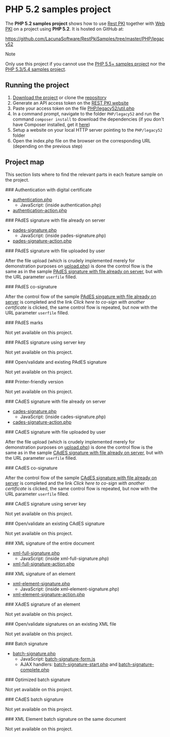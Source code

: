 ﻿# PHP 5.2 samples project

The **PHP 5.2 samples project** shows how to use [Rest PKI](../index.md) together with [Web PKI](../../web-pki/index.md)
on a project using **PHP 5.2**. It is hosted on GitHub at:

https://github.com/LacunaSoftware/RestPkiSamples/tree/master/PHP/legacy52

> [!NOTE]
> Only use this project if you cannot use the [PHP 5.5+ samples project](current.md) nor the [PHP 5.3/5.4 samples project](legacy.md).

## Running the project

1. [Download the project](https://github.com/LacunaSoftware/RestPkiSamples/archive/master.zip) or clone the [repository](https://github.com/LacunaSoftware/RestPkiSamples.git)
1. Generate an API access token on the [REST PKI website](https://pki.rest/)
1. Paste your access token on the file [PHP/legacy52/util.php](https://github.com/LacunaSoftware/RestPkiSamples/blob/master/PHP/legacy52/util.php#L10-L14)
1. In a command prompt, navigate to the folder `PHP/legacy52` and run the command `composer install` to download the dependencies (if you don't have Composer installed, get it [here](https://getcomposer.org/))
1. Setup a website on your local HTTP server pointing to the `PHP/legacy52` folder
1. Open the index.php file on the browser on the corresponding URL (depending on the previous step)

## Project map

This section lists where to find the relevant parts in each feature sample on the project.

<a name="auth" />
### Authentication with digital certificate

* [authentication.php](https://github.com/LacunaSoftware/RestPkiSamples/blob/master/PHP/legacy52/authentication.php)
	* JavaScript: (inside authentication.php)
* [authentication-action.php](https://github.com/LacunaSoftware/RestPkiSamples/blob/master/PHP/legacy52/authentication-action.php)

<a name="pades" />
### PAdES signature with file already on server

* [pades-signature.php](https://github.com/LacunaSoftware/RestPkiSamples/blob/master/PHP/legacy52/pades-signature.php)
  * JavaScript: (inside pades-signature.php)
* [pades-signature-action.php](https://github.com/LacunaSoftware/RestPkiSamples/blob/master/PHP/legacy52/pades-signature-action.php)

<a name="pades-upload" />
### PAdES signature with file uploaded by user

After the file upload (which is crudely implemented merely for demonstration purposes on
[upload.php](https://github.com/LacunaSoftware/RestPkiSamples/blob/master/PHP/legacy52/upload.php))
is done the control flow is the same as in the sample [PAdES signature with file already on server](#pades), but with the URL parameter `userfile` filled.

<a name="pades-cosign" />
### PAdES co-signature

After the control flow of the sample [PAdES singature with file already on server](#pades) is completed and the link *Click here to co-sign with another certificate* is clicked, the
same control flow is repeated, but now with the URL parameter `userfile` filled.

<a name="pdf-marks" />
### PAdES marks

Not yet available on this project.

<a name="pades-server" />
### PAdES signature using server key

Not yet available on this project.

<a name="open-pades" />
### Open/validate and existing PAdES signature

Not yet available on this project.

<a name="print" />
### Printer-friendly version

Not yet available on this project.

<a name="cades" />
### CAdES signature with file already on server

* [cades-signature.php](https://github.com/LacunaSoftware/RestPkiSamples/blob/master/PHP/legacy52/cades-signature.php)
  * JavaScript: (inside cades-signature.php)
* [cades-signature-action.php](https://github.com/LacunaSoftware/RestPkiSamples/blob/master/PHP/legacy52/cades-signature-action.php)

<a name="cades-upload" />
### CAdES signature with file uploaded by user

After the file upload (which is crudely implemented merely for demonstration purposes on
[upload.php](https://github.com/LacunaSoftware/RestPkiSamples/blob/master/PHP/legacy52/upload.php))
is done the control flow is the same as in the sample [CAdES signature with file already on server](#cades), but with the URL parameter `userfile` filled.

<a name="cades-cosign" />
### CAdES co-signature

After the control flow of the sample [CAdES signature with file already on server](#cades) is completed and the link *Click here to co-sign with another certificate* is clicked, the
same control flow is repeated, but now with the URL parameter `userfile` filled.

<a name="cades-server" />
### CAdES signature using server key

Not yet available on this project.

<a name="open-cades" />
### Open/validate an existing CAdES signature

Not yet available on this project.

<a name="xml-full" />
### XML signature of the entire document

* [xml-full-signature.php](https://github.com/LacunaSoftware/RestPkiSamples/blob/master/PHP/legacy52/xml-full-signature.php)
  * JavaScript: (inside xml-full-signature.php)
* [xml-full-signature-action.php](https://github.com/LacunaSoftware/RestPkiSamples/blob/master/PHP/legacy52/xml-full-signature-action.php)

<a name="xml-element" />
### XML signature of an element

* [xml-element-signature.php](https://github.com/LacunaSoftware/RestPkiSamples/blob/master/PHP/legacy52/xml-element-signature.php)
  * JavaScript: (inside xml-element-signature.php)
* [xml-element-signature-action.php](https://github.com/LacunaSoftware/RestPkiSamples/blob/master/PHP/legacy52/xml-element-signature-action.php)

<a name="xades-element" />
### XAdES signature of an element

Not yet available on this project.

<a name="open-xml" />
### Open/validate signatures on an existing XML file

Not yet available on this project.

<a name="batch" />
### Batch signature

* [batch-signature.php](https://github.com/LacunaSoftware/RestPkiSamples/blob/master/PHP/legacy52/batch-signature.php)
  * JavaScript: [batch-signature-form.js](https://github.com/LacunaSoftware/RestPkiSamples/blob/master/PHP/legacy52/content/js/batch-signature-form.js)
  * AJAX handlers: [batch-signature-start.php](https://github.com/LacunaSoftware/RestPkiSamples/blob/master/PHP/legacy52/batch-signature-start.php)
    and [batch-signature-complete.php](https://github.com/LacunaSoftware/RestPkiSamples/blob/master/PHP/legacy52/batch-signature-complete.php)

<a name="batch-optimized" />
### Optimized batch signature

Not yet available on this project.

<a name="batch-cades" />
### CAdES batch signature

Not yet available on this project.

<a name="batch-xml-element" />
### XML Element batch signature on the same document

Not yet available on this project.